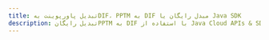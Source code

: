 ---title: تبدیل پاورپوینت بهDIF، PPTM به DIF مبدل رایگان یا Java SDKdescription: تبدیل رایگانPPTM به DIF با استفاده از Java Cloud APIs & SDK. همچنین اسناد Microsoft PowerPoint را در Cloud ایجاد، ویرایش و رندر کنید.---